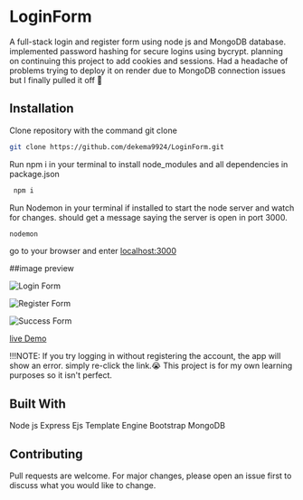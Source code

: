 # LoginForm

A full-stack login and register form using 
node js and MongoDB database. implemented password hashing for secure logins using bycrypt. 
planning on continuing this project to add cookies and sessions. 
Had a headache of problems trying to deploy it on render due to MongoDB connection issues but I finally pulled it off 🎉

## Installation
Clone repository with the command git clone <url>



```bash
git clone https://github.com/dekema9924/LoginForm.git
```
Run npm i in your terminal to install node_modules and all dependencies in package.json

```bash
 npm i
 ```

Run Nodemon in your terminal if installed to start the node server and watch for changes. should get a message saying the server is open in port 3000.

```bash
nodemon
```
go to your browser and enter [localhost:3000](http://localhost:3000/) 


##image preview


![Login Form](https://github.com/dekema9924/LoginForm/assets/143339000/7a6b6d9c-315d-43c4-a322-ef9606d4d32c)

![Register Form](https://github.com/dekema9924/LoginForm/assets/143339000/2347970c-e6dc-49c3-9e2d-d535c20846a9)

![Success Form](https://github.com/dekema9924/LoginForm/assets/143339000/419b0230-4f6a-4392-bfc6-905a084ceba1)


[live Demo](https://loginform-5nuc.onrender.com)


!!!NOTE: If you try logging in without registering the account, the app will show an error. simply re-click the link.😭
This project is for my own learning purposes so it isn't perfect.



## Built With

Node js
Express
Ejs Template Engine
Bootstrap
MongoDB


## Contributing

Pull requests are welcome. For major changes, please open an issue first
to discuss what you would like to change.
